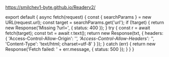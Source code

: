 https://smilchev1-byte.github.io/Readerv2/



export default {
  async fetch(request) {
    const { searchParams } = new URL(request.url);
    const target = searchParams.get('url');
    if (!target) {
      return new Response('Missing ?url=', { status: 400 });
    }
    try {
      const r = await fetch(target);
      const txt = await r.text();
      return new Response(txt, {
        headers: {
          'Access-Control-Allow-Origin': '*',
          'Access-Control-Allow-Headers': '*',
          'Content-Type': 'text/html; charset=utf-8'
        }
      });
    } catch (err) {
      return new Response('Fetch failed: ' + err.message, { status: 500 });
    }
  }
}